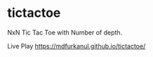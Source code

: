 # tictactoe
NxN Tic Tac Toe with Number of depth.

Live Play
https://mdfurkanul.github.io/tictactoe/
